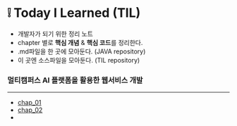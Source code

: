 # :grey_exclamation: Today I Learned (TIL) 

- 개발자가 되기 위한 정리 노트 
- chapter 별로 **핵심 개념** & **핵심 코드**를 정리한다.
- .md파일을 한 곳에 모아둔다. (JAVA repository)
- 이 곳엔 소스파일을 모아둔다. (TIL repository)



### 멀티캠퍼스 AI 플랫폼을 활용한 웹서비스 개발

---

- [chap_01](day_01.md)
- [chap_02]()
- 